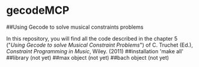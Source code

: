 # gecodeMCP
##Using Gecode to solve musical constraints problems

In this repository, you will find all the code described in the chapter 5 ("_Using Gecode to solve Musical Constraint Problems_") of C. Truchet (Ed.), _Constraint Programming in Music_, Wiley. (2011)
##installation
	'make all'
##library
(not yet)
##max object
(not yet)
##bach object
(not yet)
